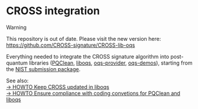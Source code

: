 # CROSS integration

> [!WARNING]  
> This repository is out of date. Please visit the new version here:\
> https://github.com/CROSS-signature/CROSS-lib-oqs

Everything needed to integrate the CROSS signature algorithm into post-quantum libraries  ([PQClean][repo_PQClean], [liboqs][repo_liboqs], [oqs-provider][repo_oqs-provider], [oqs-demos][repo_oqs-demos]), starting from the [NIST submission package][CROSS_package].

[CROSS_package]: https://www.cross-crypto.com/nist-submission.html
[repo_PQClean]: https://github.com/PQClean/PQClean/
[repo_liboqs]: https://github.com/open-quantum-safe/liboqs
[repo_oqs-provider]: https://github.com/open-quantum-safe/oqs-provider
[repo_oqs-demos]: https://github.com/open-quantum-safe/oqs-demos
[repo_oqs-bind]: https://github.com/Martyrshot/OQS-bind

See also: 
\
[&#8594; HOWTO Keep CROSS updated in liboqs](https://github.com/rtjk/CROSS-PQClean/blob/main/HOWTO_liboqs.md)
\
[&#8594; HOWTO Ensure compliance with coding convetions for PQClean and liboqs](https://github.com/rtjk/CROSS-PQClean/blob/main/HOWTO_compliance.md)

